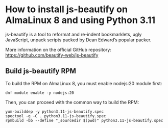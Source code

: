 # How to install js-beautify on AlmaLinux 8 and using Python 3.11

js-beautify is a tool to reformat and re-indent bookmarklets, ugly JavaScript, unpack scripts packed by Dean Edward’s popular packer.

More information on the official GitHub repository: https://github.com/beautify-web/js-beautify

## Build js-beautify RPM

To build the RPM on AlmaLinux 8, you must enable nodejs:20 module first:

```shell
dnf module enable -y nodejs:20
```

Then, you can proceed with the common way to build the RPM:

```shell
yum-builddep -y python3.11-js-beautify.spec
spectool -g -C . python3.11-js-beautify.spec
rpmbuild -bb --define "_sourcedir $(pwd)" python3.11-js-beautify.spec
```
